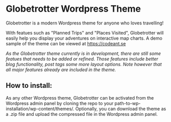 # Globetrotter Wordpress Theme

Globetrotter is a modern Wordpress theme for anyone who loves travelling!

With featues such as "Planned Trips" and "Places Visited", Globetrotter will easily help you display your adventures on interactive map charts. A demo sample of the theme can be viewed at https://codeant.se

*As the Globetrotter theme currently is in development, there are still some featues that needs to be added or refined. Those features include better blog functionality, post tags some more layout options.
Note however that all major features already are included in the theme.*

## How to install:

As any other Wordpress theme, Globetrotter can be activated from the Wordpress admin panel by cloning the repo to your path-to-wp-installation/wp-content/themes/.
Optionally, you can download the theme as a .zip file and upload the compressed file in the Wordpress admin panel.